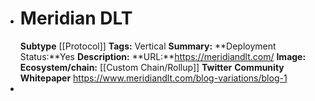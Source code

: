 - # Meridian DLT
  **Subtype** [[Protocol]] 
  **Tags:** Vertical
  **Summary:**
  **Deployment Status:**Yes
  **Description:**
  **URL:**https://meridiandlt.com/
  **Image:**
  **Ecosystem/chain:** [[Custom Chain/Rollup]] 
  **Twitter**
  **Community**
  **Whitepaper** https://www.meridiandlt.com/blog-variations/blog-1
-